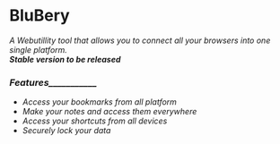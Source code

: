# BluBery
<em>A Webutillity tool that allows you to connect all your browsers into one single platform.<em><br>
<b>Stable version to be released</b>

<h3>Features___________</h3>
<ul>
<li>Access your bookmarks from all platform</li>
<li>Make your notes and access them everywhere
<li>Access your shortcuts from all devices 
<li>Securely lock your data 
</ul>
